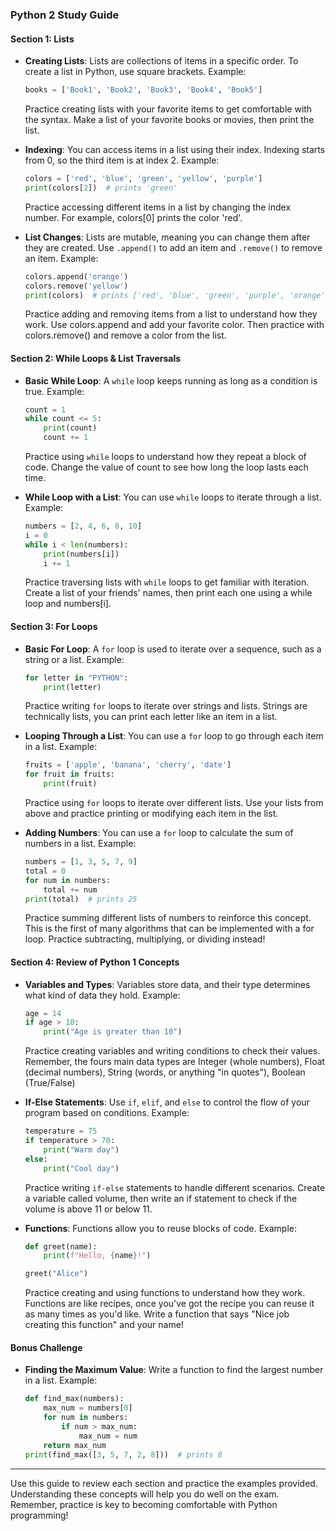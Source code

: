 ### Python 2 Study Guide

#### **Section 1: Lists**

- **Creating Lists**: Lists are collections of items in a specific order. To create a list in Python, use square brackets. Example:

  ```python
  books = ['Book1', 'Book2', 'Book3', 'Book4', 'Book5']
  ```

  Practice creating lists with your favorite items to get comfortable with the syntax. Make a list of your favorite books or movies, then print the list.

- **Indexing**: You can access items in a list using their index. Indexing starts from 0, so the third item is at index 2. Example:

  ```python
  colors = ['red', 'blue', 'green', 'yellow', 'purple']
  print(colors[2])  # prints 'green'
  ```

  Practice accessing different items in a list by changing the index number. For example, colors[0] prints the color 'red'.

- **List Changes**: Lists are mutable, meaning you can change them after they are created. Use `.append()` to add an item and `.remove()` to remove an item. Example:

  ```python
  colors.append('orange')
  colors.remove('yellow')
  print(colors)  # prints ['red', 'blue', 'green', 'purple', 'orange']
  ```

  Practice adding and removing items from a list to understand how they work. Use colors.append and add your favorite color. Then practice with colors.remove() and remove a color from the list.

#### **Section 2: While Loops & List Traversals**

- **Basic While Loop**: A `while` loop keeps running as long as a condition is true. Example:

  ```python
  count = 1
  while count <= 5:
      print(count)
      count += 1
  ```

  Practice using `while` loops to understand how they repeat a block of code. Change the value of count to see how long the loop lasts each time.

- **While Loop with a List**: You can use `while` loops to iterate through a list. Example:

  ```python
  numbers = [2, 4, 6, 8, 10]
  i = 0
  while i < len(numbers):
      print(numbers[i])
      i += 1
  ```

  Practice traversing lists with `while` loops to get familiar with iteration. Create a list of your friends' names, then print each one using a while loop and numbers[i].

#### **Section 3: For Loops**

- **Basic For Loop**: A `for` loop is used to iterate over a sequence, such as a string or a list. Example:

  ```python
  for letter in "PYTHON":
      print(letter)
  ```

  Practice writing `for` loops to iterate over strings and lists. Strings are technically lists, you can print each letter like an item in a list.

- **Looping Through a List**: You can use a `for` loop to go through each item in a list. Example:

  ```python
  fruits = ['apple', 'banana', 'cherry', 'date']
  for fruit in fruits:
      print(fruit)
  ```

  Practice using `for` loops to iterate over different lists. Use your lists from above and practice printing or modifying each item in the list.

- **Adding Numbers**: You can use a `for` loop to calculate the sum of numbers in a list. Example:

  ```python
  numbers = [1, 3, 5, 7, 9]
  total = 0
  for num in numbers:
      total += num
  print(total)  # prints 25
  ```

  Practice summing different lists of numbers to reinforce this concept. This is the first of many algorithms that can be implemented with a for loop. Practice subtracting, multiplying, or dividing instead!

#### **Section 4: Review of Python 1 Concepts**

- **Variables and Types**: Variables store data, and their type determines what kind of data they hold. Example:

  ```python
  age = 14
  if age > 10:
      print("Age is greater than 10")
  ```

  Practice creating variables and writing conditions to check their values. Remember, the fours main data types are Integer (whole numbers), Float (decimal numbers), String (words, or anything "in quotes"), Boolean (True/False)

- **If-Else Statements**: Use `if`, `elif`, and `else` to control the flow of your program based on conditions. Example:

  ```python
  temperature = 75
  if temperature > 70:
      print("Warm day")
  else:
      print("Cool day")
  ```

  Practice writing `if-else` statements to handle different scenarios. Create a variable called volume, then write an if statement to check if the volume is above 11 or below 11.

- **Functions**: Functions allow you to reuse blocks of code. Example:

  ```python
  def greet(name):
      print(f"Hello, {name}!")

  greet("Alice")
  ```

  Practice creating and using functions to understand how they work. Functions are like recipes, once you've got the recipe you can reuse it as many times as you'd like. Write a function that says "Nice job creating this function" and your name!

#### **Bonus Challenge**

- **Finding the Maximum Value**: Write a function to find the largest number in a list. Example:
  ```python
  def find_max(numbers):
      max_num = numbers[0]
      for num in numbers:
          if num > max_num:
              max_num = num
      return max_num
  print(find_max([3, 5, 7, 2, 8]))  # prints 8
  ```

---

Use this guide to review each section and practice the examples provided. Understanding these concepts will help you do well on the exam. Remember, practice is key to becoming comfortable with Python programming!


